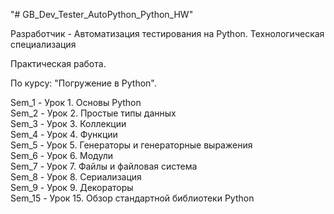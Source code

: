 "# GB_Dev_Tester_AutoPython_Python_HW" 

Разработчик - Автоматизация тестирования на Python. Технологическая специализация

Практическая работа.

По курсу: "Погружение в Python".

Sem_1 - Урок 1. Основы Python  
Sem_2 - Урок 2. Простые типы данных  
Sem_3 - Урок 3. Коллекции  
Sem_4 - Урок 4. Функции  
Sem_5 - Урок 5. Генераторы и генераторные выражения  
Sem_6 - Урок 6. Модули  
Sem_7 - Урок 7. Файлы и файловая система  
Sem_8 - Урок 8. Сериализация  
Sem_9 - Урок 9. Декораторы  
Sem_15 - Урок 15. Обзор стандартной библиотеки Python